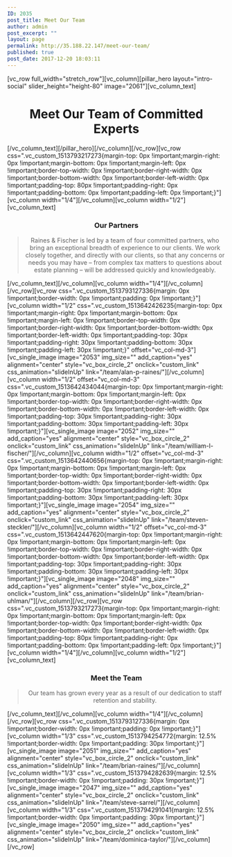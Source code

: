 ```yaml
---
ID: 2035
post_title: Meet Our Team
author: admin
post_excerpt: ""
layout: page
permalink: http://35.188.22.147/meet-our-team/
published: true
post_date: 2017-12-20 18:03:11
---
```

[vc_row full_width="stretch_row"][vc_column][pillar_hero layout="intro-social" slider_height="height-80" image="2061"][vc_column_text]
<h1 style="text-align: center;">Meet Our Team of Committed Experts</h1>
[/vc_column_text][/pillar_hero][/vc_column][/vc_row][vc_row css=".vc_custom_1513793217273{margin-top: 0px !important;margin-right: 0px !important;margin-bottom: 0px !important;margin-left: 0px !important;border-top-width: 0px !important;border-right-width: 0px !important;border-bottom-width: 0px !important;border-left-width: 0px !important;padding-top: 80px !important;padding-right: 0px !important;padding-bottom: 0px !important;padding-left: 0px !important;}"][vc_column width="1/4"][/vc_column][vc_column width="1/2"][vc_column_text]
<h3 style="text-align: center;">Our Partners</h3>
<blockquote>
<p style="text-align: center;">Raines &amp; Fischer is led by a team of four committed partners, who bring an exceptional breadth of experience to our clients. We work closely together, and directly with our clients, so that any concerns or needs you may have – from complex tax matters to questions about estate planning – will be addressed quickly and knowledgeably.</p>
</blockquote>
[/vc_column_text][/vc_column][vc_column width="1/4"][/vc_column][/vc_row][vc_row css=".vc_custom_1513793127336{margin: 0px !important;border-width: 0px !important;padding: 0px !important;}"][vc_column width="1/2" css=".vc_custom_1513642426235{margin-top: 0px !important;margin-right: 0px !important;margin-bottom: 0px !important;margin-left: 0px !important;border-top-width: 0px !important;border-right-width: 0px !important;border-bottom-width: 0px !important;border-left-width: 0px !important;padding-top: 30px !important;padding-right: 30px !important;padding-bottom: 30px !important;padding-left: 30px !important;}" offset="vc_col-md-3"][vc_single_image image="2053" img_size="" add_caption="yes" alignment="center" style="vc_box_circle_2" onclick="custom_link" css_animation="slideInUp" link="/team/alan-p-raines/"][/vc_column][vc_column width="1/2" offset="vc_col-md-3" css=".vc_custom_1513642434044{margin-top: 0px !important;margin-right: 0px !important;margin-bottom: 0px !important;margin-left: 0px !important;border-top-width: 0px !important;border-right-width: 0px !important;border-bottom-width: 0px !important;border-left-width: 0px !important;padding-top: 30px !important;padding-right: 30px !important;padding-bottom: 30px !important;padding-left: 30px !important;}"][vc_single_image image="2052" img_size="" add_caption="yes" alignment="center" style="vc_box_circle_2" onclick="custom_link" css_animation="slideInUp" link="/team/william-l-fischer/"][/vc_column][vc_column width="1/2" offset="vc_col-md-3" css=".vc_custom_1513642440656{margin-top: 0px !important;margin-right: 0px !important;margin-bottom: 0px !important;margin-left: 0px !important;border-top-width: 0px !important;border-right-width: 0px !important;border-bottom-width: 0px !important;border-left-width: 0px !important;padding-top: 30px !important;padding-right: 30px !important;padding-bottom: 30px !important;padding-left: 30px !important;}"][vc_single_image image="2054" img_size="" add_caption="yes" alignment="center" style="vc_box_circle_2" onclick="custom_link" css_animation="slideInUp" link="/team/steven-steckler/"][/vc_column][vc_column width="1/2" offset="vc_col-md-3" css=".vc_custom_1513642447620{margin-top: 0px !important;margin-right: 0px !important;margin-bottom: 0px !important;margin-left: 0px !important;border-top-width: 0px !important;border-right-width: 0px !important;border-bottom-width: 0px !important;border-left-width: 0px !important;padding-top: 30px !important;padding-right: 30px !important;padding-bottom: 30px !important;padding-left: 30px !important;}"][vc_single_image image="2048" img_size="" add_caption="yes" alignment="center" style="vc_box_circle_2" onclick="custom_link" css_animation="slideInUp" link="/team/brian-uhlman/"][/vc_column][/vc_row][vc_row css=".vc_custom_1513793217273{margin-top: 0px !important;margin-right: 0px !important;margin-bottom: 0px !important;margin-left: 0px !important;border-top-width: 0px !important;border-right-width: 0px !important;border-bottom-width: 0px !important;border-left-width: 0px !important;padding-top: 80px !important;padding-right: 0px !important;padding-bottom: 0px !important;padding-left: 0px !important;}"][vc_column width="1/4"][/vc_column][vc_column width="1/2"][vc_column_text]
<h3 style="text-align: center;">Meet the Team</h3>
<blockquote>
<p style="text-align: center;">Our team has grown every year as a result of our dedication to staff retention and stability.</p>
</blockquote>
[/vc_column_text][/vc_column][vc_column width="1/4"][/vc_column][/vc_row][vc_row css=".vc_custom_1513793127336{margin: 0px !important;border-width: 0px !important;padding: 0px !important;}"][vc_column width="1/3" css=".vc_custom_1513794254772{margin: 12.5% !important;border-width: 0px !important;padding: 30px !important;}"][vc_single_image image="2051" img_size="" add_caption="yes" alignment="center" style="vc_box_circle_2" onclick="custom_link" css_animation="slideInUp" link="/team/brian-raines/"][/vc_column][vc_column width="1/3" css=".vc_custom_1513794282639{margin: 12.5% !important;border-width: 0px !important;padding: 30px !important;}"][vc_single_image image="2047" img_size="" add_caption="yes" alignment="center" style="vc_box_circle_2" onclick="custom_link" css_animation="slideInUp" link="/team/steve-sarrel/"][/vc_column][vc_column width="1/3" css=".vc_custom_1513794291041{margin: 12.5% !important;border-width: 0px !important;padding: 30px !important;}"][vc_single_image image="2050" img_size="" add_caption="yes" alignment="center" style="vc_box_circle_2" onclick="custom_link" css_animation="slideInUp" link="/team/dominica-taylor/"][/vc_column][/vc_row]